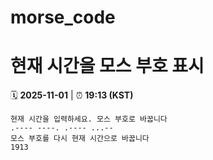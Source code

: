 # morse_code
# 현재 시간을 모스 부호 표시
<!-- MORSE_TIME_START -->
🗓️ **2025-11-01** | ⏰ **19:13 (KST)**

```
현재 시간을 입력하세요. 모스 부호로 바꿉니다
.---- ----. .---- ...--
모스 부호를 다시 현재 시간으로 바꿉니다
1913
```
<!-- MORSE_TIME_END -->
